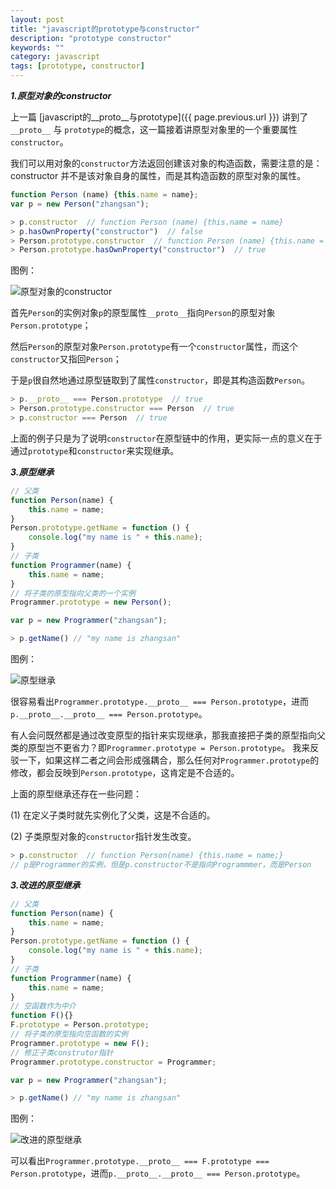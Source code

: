 ```yaml
---
layout: post
title: "javascript的prototype与constructor"
description: "prototype constructor"
keywords: ""
category: javascript
tags: [prototype, constructor]
---
```


***1.原型对象的constructor***

上一篇 [javascript的\_\_proto\_\_与prototype]({{ page.previous.url }}) 讲到了`__proto__` 与 `prototype`的概念，这一篇接着讲原型对象里的一个重要属性`constructor`。

我们可以用对象的`constructor`方法返回创建该对象的构造函数，需要注意的是：<span class="warning">constructor 并不是该对象自身的属性，而是其构造函数的原型对象的属性<span>。

```javascript
function Person (name) {this.name = name};
var p = new Person("zhangsan");

> p.constructor  // function Person (name) {this.name = name}
> p.hasOwnProperty("constructor")  // false
> Person.prototype.constructor  // function Person (name) {this.name = name}
> Person.prototype.hasOwnProperty("constructor")  // true
```

图例：

![原型对象的constructor]({{site.cdn}}/constructor.jpg)

首先`Person`的实例对象`p`的原型属性`__proto__`指向`Person`的原型对象`Person.prototype`；

然后`Person`的原型对象`Person.prototype`有一个`constructor`属性，而这个`constructor`又指回`Person`；

于是`p`很自然地通过原型链取到了属性`constructor`，即是其构造函数`Person`。

```javascript
> p.__proto__ === Person.prototype  // true
> Person.prototype.constructor === Person  // true
> p.constructor === Person  // true
```

上面的例子只是为了说明`constructor`在原型链中的作用，更实际一点的意义在于通过`prototype`和`constructor`来实现继承。

***3.原型继承*** 

```javascript
// 父类
function Person(name) {
    this.name = name;
}
Person.prototype.getName = function () {
    console.log("my name is " + this.name);
}
// 子类
function Programmer(name) {
    this.name = name;
}
// 将子类的原型指向父类的一个实例
Programmer.prototype = new Person();

var p = new Programmer("zhangsan");

> p.getName() // "my name is zhangsan" 
```

图例：

![原型继承]({{site.cdn}}/prototype-inherit.png)

很容易看出`Programmer.prototype.__proto__ === Person.prototype`，进而`p.__proto__.__proto__ === Person.prototype`。

有人会问既然都是通过改变原型的指针来实现继承，那我直接把子类的原型指向父类的原型岂不更省力？即`Programmer.prototype = Person.prototype`。
我来反驳一下，如果这样二者之间会形成强耦合，那么任何对`Programmer.prototype`的修改，都会反映到`Person.prototype`，这肯定是不合适的。

上面的原型继承还存在一些问题：

(1) 在定义子类时就先实例化了父类，这是不合适的。

(2) 子类原型对象的`constructor`指针发生改变。

```javascript
> p.constructor  // function Person(name) {this.name = name;}
// p是Programmer的实例，但是p.constructor不是指向Programmmer，而是Person
```

***3.改进的原型继承***

```javascript
// 父类
function Person(name) {
    this.name = name;
}
Person.prototype.getName = function () {
    console.log("my name is " + this.name);
}
// 子类
function Programmer(name) {
    this.name = name;
}
// 空函数作为中介
function F(){}
F.prototype = Person.prototype;
// 将子类的原型指向空函数的实例
Programmer.prototype = new F();
// 修正子类construtor指针
Programmer.prototype.constructor = Programmer;

var p = new Programmer("zhangsan");

> p.getName() // "my name is zhangsan" 
```

图例：

![改进的原型继承]({{site.cdn}}/improved-prototype-inherit.png)

可以看出`Programmer.prototype.__proto__ === F.prototype === Person.prototype`，进而`p.__proto__.__proto__ === Person.prototype`。
